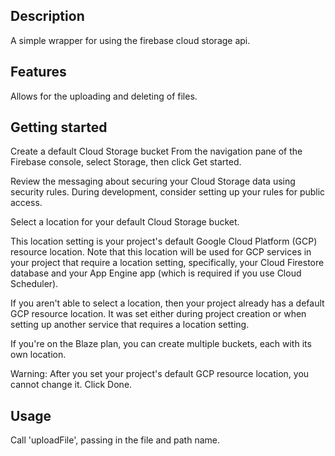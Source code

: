  ## Description

A simple wrapper for using the firebase cloud storage api.

## Features

Allows for the uploading and deleting of files.

## Getting started

Create a default Cloud Storage bucket
From the navigation pane of the Firebase console, select Storage, then click Get started.

Review the messaging about securing your Cloud Storage data using security rules. During development, consider setting up your rules for public access.

Select a location for your default Cloud Storage bucket.

This location setting is your project's default Google Cloud Platform (GCP) resource location. Note that this location will be used for GCP services in your project that require a location setting, specifically, your Cloud Firestore database and your App Engine app (which is required if you use Cloud Scheduler).

If you aren't able to select a location, then your project already has a default GCP resource location. It was set either during project creation or when setting up another service that requires a location setting.

If you're on the Blaze plan, you can create multiple buckets, each with its own location.

Warning: After you set your project's default GCP resource location, you cannot change it.
Click Done.

## Usage

Call 'uploadFile', passing in the file and path name.